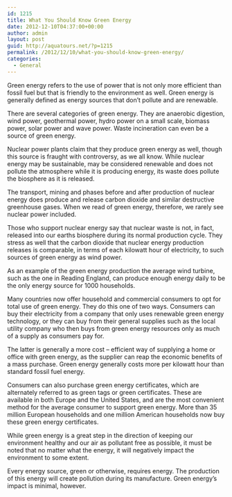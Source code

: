 ```yaml
---
id: 1215
title: What You Should Know Green Energy
date: 2012-12-10T04:37:00+00:00
author: admin
layout: post
guid: http://aquatours.net/?p=1215
permalink: /2012/12/10/what-you-should-know-green-energy/
categories:
  - General
---
```

Green energy refers to the use of power that is not only more efficient than fossil fuel but that is friendly to the environment as well. Green energy is generally defined as energy sources that don&#8217;t pollute and are renewable.

There are several categories of green energy. They are anaerobic digestion, wind power, geothermal power, hydro power on a small scale, biomass power, solar power and wave power. Waste incineration can even be a source of green energy.

Nuclear power plants claim that they produce green energy as well, though this source is fraught with controversy, as we all know. While nuclear energy may be sustainable, may be considered renewable and does not pollute the atmosphere while it is producing energy, its waste does pollute the biosphere as it is released.

The transport, mining and phases before and after production of nuclear energy does produce and release carbon dioxide and similar destructive greenhouse gases. When we read of green energy, therefore, we rarely see nuclear power included.

Those who support nuclear energy say that nuclear waste is not, in fact, released into our earths biosphere during its normal production cycle. They stress as well that the carbon dioxide that nuclear energy production releases is comparable, in terms of each kilowatt hour of electricity, to such sources of green energy as wind power.

As an example of the green energy production the average wind turbine, such as the one in Reading England, can produce enough energy daily to be the only energy source for 1000 households.

Many countries now offer household and commercial consumers to opt for total use of green energy. They do this one of two ways. Consumers can buy their electricity from a company that only uses renewable green energy technology, or they can buy from their general supplies such as the local utility company who then buys from green energy resources only as much of a supply as consumers pay for.

The latter is generally a more cost &#8211; efficient way of supplying a home or office with green energy, as the supplier can reap the economic benefits of a mass purchase. Green energy generally costs more per kilowatt hour than standard fossil fuel energy.

Consumers can also purchase green energy certificates, which are alternately referred to as green tags or green certificates. These are available in both Europe and the United States, and are the most convenient method for the average consumer to support green energy. More than 35 million European households and one million American households now buy these green energy certificates.

While green energy is a great step in the direction of keeping our environment healthy and our air as pollutant free as possible, it must be noted that no matter what the energy, it will negatively impact the environment to some extent.

Every energy source, green or otherwise, requires energy. The production of this energy will create pollution during its manufacture. Green energy&#8217;s impact is minimal, however.
